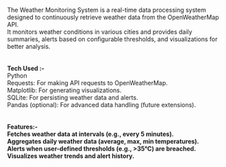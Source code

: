 The Weather Monitoring System is a real-time data processing system designed to continuously retrieve weather data from the OpenWeatherMap API.<br>
It monitors weather conditions in various cities and provides daily summaries, alerts based on configurable thresholds, and visualizations for better analysis.<br>
<br>
<br>
<b>Tech Used :-</b><br>
Python <br>
Requests: For making API requests to OpenWeatherMap.<br>
Matplotlib: For generating visualizations.<br>
SQLite: For persisting weather data and alerts.<br>
Pandas (optional): For advanced data handling (future extensions).<br>
<br>
<br>
<b>Features:-<b> <br>
Fetches weather data at intervals (e.g., every 5 minutes).<br>
Aggregates daily weather data (average, max, min temperatures).<br>
Alerts when user-defined thresholds (e.g., >35°C) are breached.<br>
Visualizes weather trends and alert history.
